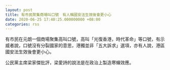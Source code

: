 ```yaml
---
layout: post
title: 有市民聚集商場叫口號　有人稱國安法生效後會更小心
date: 2020-06-25 17:40:25.000000000 +08:00
categories: rss
---
```


有市民在元朗一個商場聚集高叫口號，高叫「光復香港，時代革命」等口號，有示威者說，口號沒有分裂國家的意思，港獨並非「五大訴求」選項，亦有人說，港區國安法生效後會更小心。

公民黨主席梁家傑批評，梁愛詩的說法是在政治上製造寒蟬效應。
